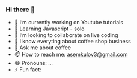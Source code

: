 ### Hi there 👋


- 🔭 I’m currently working on Youtube tutorials
- 🌱 Learning Javascript - solo
- 👯 I’m looking to collaborate on live coding
- 🤔 I know everyting about coffee shop business
- 💬 Ask me about coffee 
- 📫 How to reach me: asemkulov3@gmail.com
- 😄 Pronouns: ...
- ⚡ Fun fact: 
